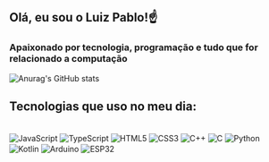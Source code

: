 ## Olá, eu sou o Luiz Pablo!☝️
### Apaixonado por tecnologia, programação e tudo que for relacionado a computação

![Anurag's GitHub stats](https://github-readme-stats.vercel.app/api?username=Luiz-Pablo03&show_icons=true&theme=radical)

## Tecnologias que uso no meu dia:
<div style="display: inline_block;"><br/>
  <img align="center" alt="JavaScript" src="https://img.shields.io/badge/JavaScript-F7DF1E?style=for-the-badge&logo=javascript&logoColor=white">
  <img align="center" alt="TypeScript" src="https://img.shields.io/badge/TypeScript-007ACC?style=for-the-badge&logo=typescript&logoColor=white">
  <img align="center" alt="HTML5" src="https://img.shields.io/badge/HTML5-E34F26?style=for-the-badge&logo=html5&logoColor=white">
  <img align="center" alt="CSS3" src="https://img.shields.io/badge/CSS3-1572B6?style=for-the-badge&logo=css3&logoColor=white">
  <img align="center" alt="C++" src="https://img.shields.io/badge/C%2B%2B-00599C?style=for-the-badge&logo=cplusplus&logoColor=white">
  <img align="center" alt="C" src="https://img.shields.io/badge/C-A8B9CC?style=for-the-badge&logo=c&logoColor=black">
  <img align="center" alt="Python" src="https://img.shields.io/badge/Python-3776AB?style=for-the-badge&logo=python&logoColor=white">
  <img align="center" alt="Kotlin" src="https://img.shields.io/badge/Kotlin-0095D5?style=for-the-badge&logo=kotlin&logoColor=white">
  <img align="center" alt="Arduino" src="https://img.shields.io/badge/Arduino-00979D?style=for-the-badge&logo=arduino&logoColor=white">
<img align="center" alt="ESP32" src="https://img.shields.io/badge/ESP32-E7352C?style=for-the-badge&logo=espressif&logoColor=white">
</div>
